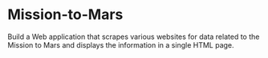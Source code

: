 # Mission-to-Mars
Build a Web application that scrapes various websites for data related to the Mission to Mars and displays the information in a single HTML page.
